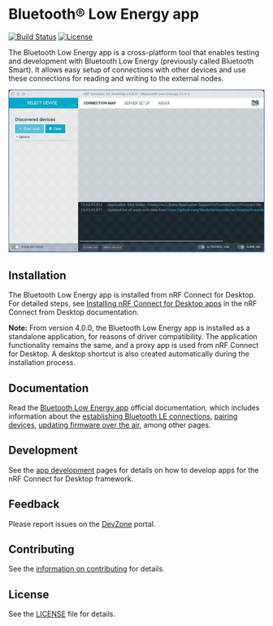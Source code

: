 # Bluetooth® Low Energy app

[![Build Status](https://dev.azure.com/NordicSemiconductor/Wayland/_apis/build/status/pc-nrfconnect-ble?branchName=main)](https://dev.azure.com/NordicSemiconductor/Wayland/_build/latest?definitionId=7&branchName=main)
[![License](https://img.shields.io/badge/license-Modified%20BSD%20License-blue.svg)](LICENSE)

The Bluetooth Low Energy app is a cross-platform tool that enables testing and
development with Bluetooth Low Energy (previously called Bluetooth Smart). It
allows easy setup of connections with other devices and use these connections
for reading and writing to the external nodes.

![screenshot](resources/screenshot.gif)

## Installation

The Bluetooth Low Energy app is installed from nRF Connect for Desktop. For
detailed steps, see
[Installing nRF Connect for Desktop apps](https://docs.nordicsemi.com/bundle/nrf-connect-desktop/page/installing_apps.html)
in the nRF Connect from Desktop documentation.

**Note:** From version 4.0.0, the Bluetooth Low Energy app is installed as a
standalone application, for reasons of driver compatibility. The application
functionality remains the same, and a proxy app is used from nRF Connect for
Desktop. A desktop shortcut is also created automatically during the
installation process.

## Documentation

Read the
[Bluetooth Low Energy app](https://docs.nordicsemi.com/bundle/nrf-connect-ble/page/index.html)
official documentation, which includes information about the
[establishing Bluetooth LE connections](https://docs.nordicsemi.com/bundle/nrf-connect-ble/page/connecting_devices.html),
[pairing devices](https://docs.nordicsemi.com/bundle/nrf-connect-ble/page/pairing_devices.html),
[updating firmware over the air](https://docs.nordicsemi.com/bundle/nrf-connect-ble/page/dfu.html),
among other pages.

## Development

See the
[app development](https://nordicsemiconductor.github.io/pc-nrfconnect-docs/)
pages for details on how to develop apps for the nRF Connect for Desktop
framework.

## Feedback

Please report issues on the [DevZone](https://devzone.nordicsemi.com) portal.

## Contributing

See the
[information on contributing](https://nordicsemiconductor.github.io/pc-nrfconnect-docs/contributing)
for details.

## License

See the [LICENSE](LICENSE) file for details.
